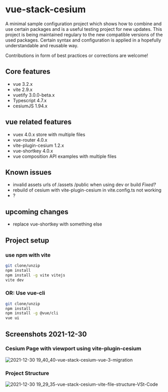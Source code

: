 # vue-stack-cesium

A minimal sample configuration project which shows how to combine and use certain packages and is a useful testing project for new updates. This project is being maintained regulary to the new compatible versions of the used packages. Certain syntax and configuration is applied in a hopefully understandable and reusable way.

Contributions in form of best practices or corrections are welcome!

## Core features

- vue 3.2.x
- vite 2.9.x
- vuetify 3.0.0-beta.x
- Typescript 4.7.x
- cesiumJS 1.94.x

## vue related features

- vuex 4.0.x store with multiple files
- vue-router 4.0.x
- vite-plugin-cesium 1.2.x
- vue-shortkey 4.0.x
- vue composition API examples with multiple files

## Known issues

- invalid assets urls of /assets /public when using dev or build *Fixed?*
- rebuild of cesium with vite-plugin-cesium in vite.config.ts not working
- ?

## upcoming changes

- replace vue-shortkey with something else

## Project setup

### use npm with vite

```bash
git clone/unzip
npm install
npm install -g vite vitejs
vite dev
```

### OR: Use vue-cli

```bash
git clone/unzip
npm install
npm install -g @vue/cli
vue ui
```

## Screenshots 2021-12-30

### Cesium Page with viewport using vite-plugin-cesium

![2021-12-30 19_40_40-vue-stack-cesium-vue-3-migration](https://user-images.githubusercontent.com/5106318/147779540-34d27a64-e63e-49dd-aeba-9310cf63c6e5.png)

### Project Structure

![2021-12-30 19_29_35-vue-stack-cesium-vite-file-structure-VSt-Code](https://user-images.githubusercontent.com/5106318/147779538-21524e49-de22-40b3-966b-098fb56c416c.png)

